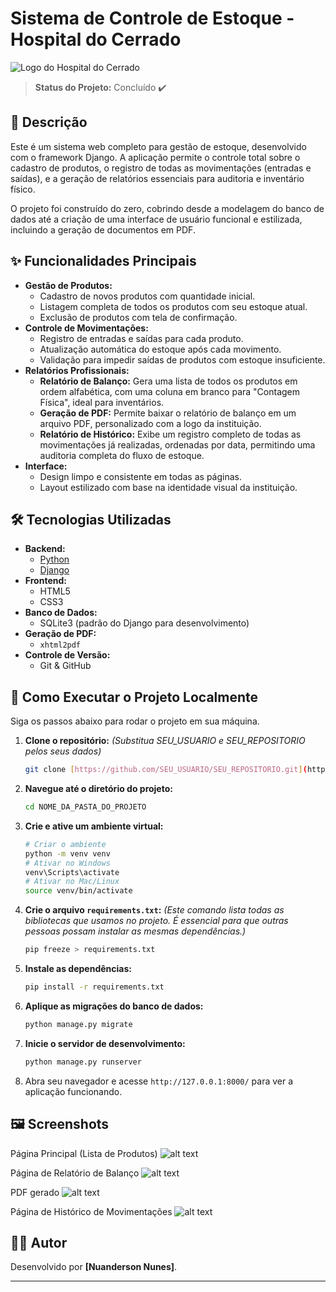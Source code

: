 # Sistema de Controle de Estoque - Hospital do Cerrado

![Logo do Hospital do Cerrado](estoque_hc\img\logo.png)

> **Status do Projeto:** Concluído ✔️

## 📝 Descrição

Este é um sistema web completo para gestão de estoque, desenvolvido com o framework Django. A aplicação permite o controle total sobre o cadastro de produtos, o registro de todas as movimentações (entradas e saídas), e a geração de relatórios essenciais para auditoria e inventário físico.

O projeto foi construído do zero, cobrindo desde a modelagem do banco de dados até a criação de uma interface de usuário funcional e estilizada, incluindo a geração de documentos em PDF.

## ✨ Funcionalidades Principais

-   **Gestão de Produtos:**
    -   Cadastro de novos produtos com quantidade inicial.
    -   Listagem completa de todos os produtos com seu estoque atual.
    -   Exclusão de produtos com tela de confirmação.
-   **Controle de Movimentações:**
    -   Registro de entradas e saídas para cada produto.
    -   Atualização automática do estoque após cada movimento.
    -   Validação para impedir saídas de produtos com estoque insuficiente.
-   **Relatórios Profissionais:**
    -   **Relatório de Balanço:** Gera uma lista de todos os produtos em ordem alfabética, com uma coluna em branco para "Contagem Física", ideal para inventários.
    -   **Geração de PDF:** Permite baixar o relatório de balanço em um arquivo PDF, personalizado com a logo da instituição.
    -   **Relatório de Histórico:** Exibe um registro completo de todas as movimentações já realizadas, ordenadas por data, permitindo uma auditoria completa do fluxo de estoque.
-   **Interface:**
    -   Design limpo e consistente em todas as páginas.
    -   Layout estilizado com base na identidade visual da instituição.

## 🛠️ Tecnologias Utilizadas

-   **Backend:**
    -   [Python](https://www.python.org/)
    -   [Django](https://www.djangoproject.com/)
-   **Frontend:**
    -   HTML5
    -   CSS3
-   **Banco de Dados:**
    -   SQLite3 (padrão do Django para desenvolvimento)
-   **Geração de PDF:**
    -   `xhtml2pdf`
-   **Controle de Versão:**
    -   Git & GitHub

## 🚀 Como Executar o Projeto Localmente

Siga os passos abaixo para rodar o projeto em sua máquina.

1.  **Clone o repositório:**
    *(Substitua SEU_USUARIO e SEU_REPOSITORIO pelos seus dados)*
    ```bash
    git clone [https://github.com/SEU_USUARIO/SEU_REPOSITORIO.git](https://github.com/SEU_USUARIO/SEU_REPOSITORIO.git)
    ```
2.  **Navegue até o diretório do projeto:**
    ```bash
    cd NOME_DA_PASTA_DO_PROJETO
    ```
3.  **Crie e ative um ambiente virtual:**
    ```bash
    # Criar o ambiente
    python -m venv venv
    # Ativar no Windows
    venv\Scripts\activate
    # Ativar no Mac/Linux
    source venv/bin/activate
    ```
4.  **Crie o arquivo `requirements.txt`:**
    *(Este comando lista todas as bibliotecas que usamos no projeto. É essencial para que outras pessoas possam instalar as mesmas dependências.)*
    ```bash
    pip freeze > requirements.txt
    ```
5.  **Instale as dependências:**
    ```bash
    pip install -r requirements.txt
    ```
6.  **Aplique as migrações do banco de dados:**
    ```bash
    python manage.py migrate
    ```
7.  **Inicie o servidor de desenvolvimento:**
    ```bash
    python manage.py runserver
    ```
8.  Abra seu navegador e acesse `http://127.0.0.1:8000/` para ver a aplicação funcionando.

## 🖼️ Screenshots

Página Principal (Lista de Produtos)
![alt text](/estoque_hc/img/image.png)

Página de Relatório de Balanço
![alt text](/estoque_hc/img/image-1.png)

PDF gerado
![alt text](/estoque_hc/img/image-2.png)

Página de Histórico de Movimentações
![alt text](/estoque_hc/img/image-3.png)

## 👨‍💻 Autor

Desenvolvido por **[Nuanderson Nunes]**.

---